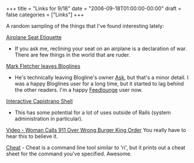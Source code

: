 +++
title = "Links for 9/18"
date = "2006-09-18T01:00:00-00:00"
draft = false
categories = ["Links"]
+++

A random sampling of the things that I've found interesting lately:

[Airplane Seat
Etiquette](http://www.mikeindustries.com/blog/archive/2006/09/airplane-seat-etiquette)
- If you ask me, reclining your seat on an airplane is a declaration of
war. There are few things in the world that are ruder.

[Mark Fletcher leaves
Bloglines](http://www.wingedpig.com/archives/2006/06/moving_on_230.html)
- He's technically leaving Blogline's owner [Ask](http://www.ask.com),
but that's a minor detail. I was a happy Bloglines user for a long time,
but it started to lag behind the other readers. I'm a happy
[Feedlounge](http://www.feedlounge.com) user now.

[Interactive Capistrano
Shell](http://www.ryandaigle.com/articles/2006/09/11/whats-new-in-edge-rails-an-interactive-capistrano-shell)
- This has some potential for a lot of uses outside of Rails (system
administration in particular).

[Video - Woman Calls 911 Over Wrong Burger King
Order](http://stupid-people-videos.blogspot.com/2006/09/lady-calls-911-over-wrong-burger-king.html)
You really have to hear this to believe it.

[Cheat](http://errtheblog.com/post/23) - Cheat is a command line tool
similar to 'ri', but it prints out a cheat sheet for the command you've
specified. Awesome.

